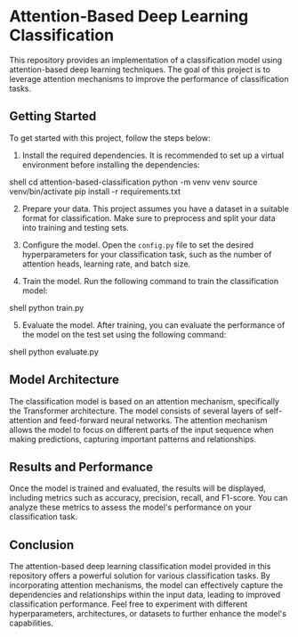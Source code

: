 # Attention-Based Deep Learning Classification

This repository provides an implementation of a classification model using attention-based deep learning techniques. The goal of this project is to leverage attention mechanisms to improve the performance of classification tasks.

## Getting Started

To get started with this project, follow the steps below:


1. Install the required dependencies. It is recommended to set up a virtual environment before installing the dependencies:

shell
cd attention-based-classification
python -m venv venv
source venv/bin/activate
pip install -r requirements.txt


2. Prepare your data. This project assumes you have a dataset in a suitable format for classification. Make sure to preprocess and split your data into training and testing sets.

3. Configure the model. Open the `config.py` file to set the desired hyperparameters for your classification task, such as the number of attention heads, learning rate, and batch size.

4. Train the model. Run the following command to train the classification model:

shell
python train.py


5. Evaluate the model. After training, you can evaluate the performance of the model on the test set using the following command:

shell
python evaluate.py


## Model Architecture

The classification model is based on an attention mechanism, specifically the Transformer architecture. The model consists of several layers of self-attention and feed-forward neural networks. The attention mechanism allows the model to focus on different parts of the input sequence when making predictions, capturing important patterns and relationships.

## Results and Performance

Once the model is trained and evaluated, the results will be displayed, including metrics such as accuracy, precision, recall, and F1-score. You can analyze these metrics to assess the model's performance on your classification task.


## Conclusion

The attention-based deep learning classification model provided in this repository offers a powerful solution for various classification tasks. By incorporating attention mechanisms, the model can effectively capture the dependencies and relationships within the input data, leading to improved classification performance. Feel free to experiment with different hyperparameters, architectures, or datasets to further enhance the model's capabilities.
